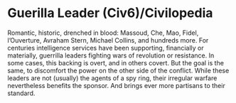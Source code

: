 # Guerilla Leader (Civ6)/Civilopedia

Romantic, historic, drenched in blood: Massoud, Che, Mao, Fidel, l’Ouverture, Avraham Stern, Michael Collins, and hundreds more. For centuries intelligence services have been supporting, financially or materially, guerrilla leaders fighting wars of revolution or resistance. In some cases, this backing is overt, and in others covert. But the goal is the same, to discomfort the power on the other side of the conflict. While these leaders are not (usually) the agents of a spy ring, their irregular warfare nevertheless benefits the sponsor. And brings ever more partisans to their standard.